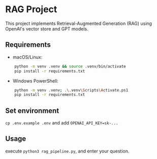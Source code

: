 # RAG Project

This project implements Retrieval-Augmented Generation (RAG) using OpenAI's vector store and GPT models.

## Requirements

- macOS/Linux:
```bash
    python -m venv .venv && source .venv/bin/activate
    pip install -r requirements.txt
```
- Windows PowerShell:
```bash
    python -m venv .venv; .\.venv\Scripts\Activate.ps1
    pip install -r requirements.txt
```

## Set environment

`cp .env.example .env` and add `OPENAI_API_KEY=sk-...`


## Usage

execute `python3 rag_pipeline.py`, and enter your question.